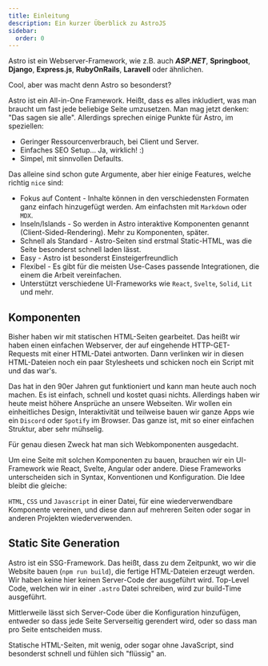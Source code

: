 ```yaml
---
title: Einleitung
description: Ein kurzer Überblick zu AstroJS
sidebar:
  order: 0
---
```


Astro ist ein Webserver-Framework, wie z.B. auch ***ASP.NET***, **Springboot**, **Django**, **Express.js**, **RubyOnRails**, **Laravell** oder ähnlichen.

Cool, aber was macht denn Astro so besonderst?

Astro ist ein All-in-One Framework. Heißt, dass es alles inkludiert, was man braucht um fast jede beliebige Seite umzusetzen. Man mag jetzt denken: "Das sagen sie alle".
Allerdings sprechen einige Punkte für Astro, im speziellen:

- Geringer Ressourcenverbrauch, bei Client und Server.
- Einfaches SEO Setup... Ja, wirklich! :)
- Simpel, mit sinnvollen Defaults.

Das alleine sind schon gute Argumente, aber hier einige Features, welche richtig `nice` sind:

- Fokus auf Content - Inhalte können in den verschiedensten Formaten ganz einfach hinzugefügt werden. Am einfachsten mit `Markdown` oder `MDX`.
- Inseln/Islands - So werden in Astro interaktive Komponenten genannt (Client-Sided-Rendering). Mehr zu Komponenten, später.
- Schnell als Standard - Astro-Seiten sind erstmal Static-HTML, was die Seite besonderst schnell laden lässt.
- Easy - Astro ist besonderst Einsteigerfreundlich
- Flexibel - Es gibt für die meisten Use-Cases passende Integrationen, die einem die Arbeit vereinfachen.
- Unterstützt verschiedene UI-Frameworks wie `React`, `Svelte`, `Solid`, `Lit` und mehr.

## Komponenten

Bisher haben wir mit statischen HTML-Seiten gearbeitet. Das heißt wir haben einen einfachen Webserver, der auf eingehende HTTP-GET-Requests mit einer HTML-Datei antworten. Dann verlinken wir in diesen HTML-Dateien noch ein paar Stylesheets und schicken noch ein Script mit und das war's.

Das hat in den 90er Jahren gut funktioniert und kann man heute auch noch machen. Es ist einfach, schnell und kostet quasi nichts.
Allerdings haben wir heute meist höhere Ansprüche an unsere Webseiten. Wir wollen ein einheitliches Design, Interaktivität und teilweise bauen wir ganze Apps wie ein `Discord` oder `Spotify` im Browser.
Das ganze ist, mit so einer einfachen Struktur, aber sehr mühselig.

Für genau diesen Zweck hat man sich Webkomponenten ausgedacht.

Um eine Seite mit solchen Komponenten zu bauen, brauchen wir ein UI-Framework wie React, Svelte, Angular oder andere. Diese Frameworks unterscheiden sich in Syntax, Konventionen und Konfiguration. Die Idee bleibt die gleiche:

`HTML`, `CSS` und `Javascript` in einer Datei, für eine wiederverwendbare Komponente vereinen, und diese dann auf mehreren Seiten oder sogar in anderen Projekten wiederverwenden.

## Static Site Generation

Astro ist ein SSG-Framework. Das heißt, dass zu dem Zeitpunkt, wo wir die Website bauen (`npm run build`), die fertige HTML-Dateien erzeugt werden. Wir haben keine hier keinen Server-Code der ausgeführt wird. Top-Level Code, welchen wir in einer `.astro` Datei schreiben, wird zur build-Time ausgeführt.

Mittlerweile lässt sich Server-Code über die Konfiguration hinzufügen, entweder so dass jede Seite Serverseitig gerendert wird, oder so dass man pro Seite entscheiden muss.

Statische HTML-Seiten, mit wenig, oder sogar ohne JavaScript, sind besonderst schnell und fühlen sich "flüssig" an.
